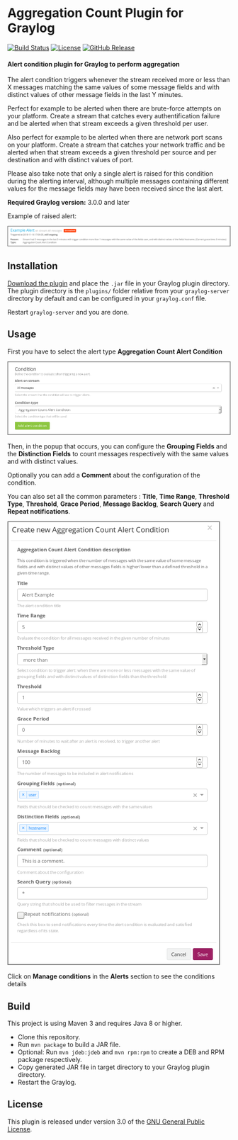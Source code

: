 # Aggregation Count Plugin for Graylog

[![Build Status](https://travis-ci.org/airbus-cyber/graylog-plugin-aggregation-count.svg?branch=master)](https://travis-ci.org/airbus-cyber/graylog-plugin-aggregation-count)
[![License](https://img.shields.io/badge/license-GPL--3.0-orange.svg)](https://www.gnu.org/licenses/gpl-3.0.txt)
[![GitHub Release](https://img.shields.io/badge/release-v1.2.2-blue.svg)](https://github.com/airbus-cyber/graylog-plugin-aggregation-count/releases)

#### Alert condition plugin for Graylog to perform aggregation

The alert condition triggers whenever the stream received more or less than X messages matching the same values of some message fields and with distinct values of other message fields in the last Y minutes.

Perfect for example to be alerted when there are brute-force attempts on your platform. Create a stream that catches every authentification failure and be alerted when that stream exceeds a given threshold per user.

Also perfect for example to be alerted when there are network port scans on your platform. Create a stream that catches your network traffic and be alerted when that stream exceeds a given threshold per source and per destination and with distinct values of port.

Please also take note that only a single alert is raised for this condition during the alerting interval, although multiple messages containing different values for the message fields may have been received since the last alert.

**Required Graylog version:** 3.0.0 and later

Example of raised alert:

![](https://raw.githubusercontent.com/airbus-cyber/graylog-plugin-aggregation-count/master/images/alert.png)

## Installation

[Download the plugin](https://github.com/airbus-cyber/graylog-plugin-aggregation-count/releases)
and place the `.jar` file in your Graylog plugin directory. The plugin directory
is the `plugins/` folder relative from your `graylog-server` directory by default
and can be configured in your `graylog.conf` file.

Restart `graylog-server` and you are done.

## Usage

First you have to select the alert type **Aggregation Count Alert Condition**

![](https://raw.githubusercontent.com/airbus-cyber/graylog-plugin-aggregation-count/master/images/select_condition.png)

Then, in the popup that occurs, you can configure the **Grouping Fields**  and the **Distinction Fields** to count messages respectively with the same values and with distinct values.

Optionally you can add a **Comment** about the configuration of the condition.

You can also set all the common parameters : **Title**, **Time Range**, **Threshold Type**, **Threshold**, **Grace Period**, **Message Backlog**, **Search Query** and **Repeat notifications**.

![](https://raw.githubusercontent.com/airbus-cyber/graylog-plugin-aggregation-count/master/images/edit_condition.png)

Click on **Manage conditions** in the **Alerts** section to see the conditions details

## Build

This project is using Maven 3 and requires Java 8 or higher.

* Clone this repository.
* Run `mvn package` to build a JAR file.
* Optional: Run `mvn jdeb:jdeb` and `mvn rpm:rpm` to create a DEB and RPM package respectively.
* Copy generated JAR file in target directory to your Graylog plugin directory.
* Restart the Graylog.

## License

This plugin is released under version 3.0 of the [GNU General Public License](https://www.gnu.org/licenses/gpl-3.0.txt).
